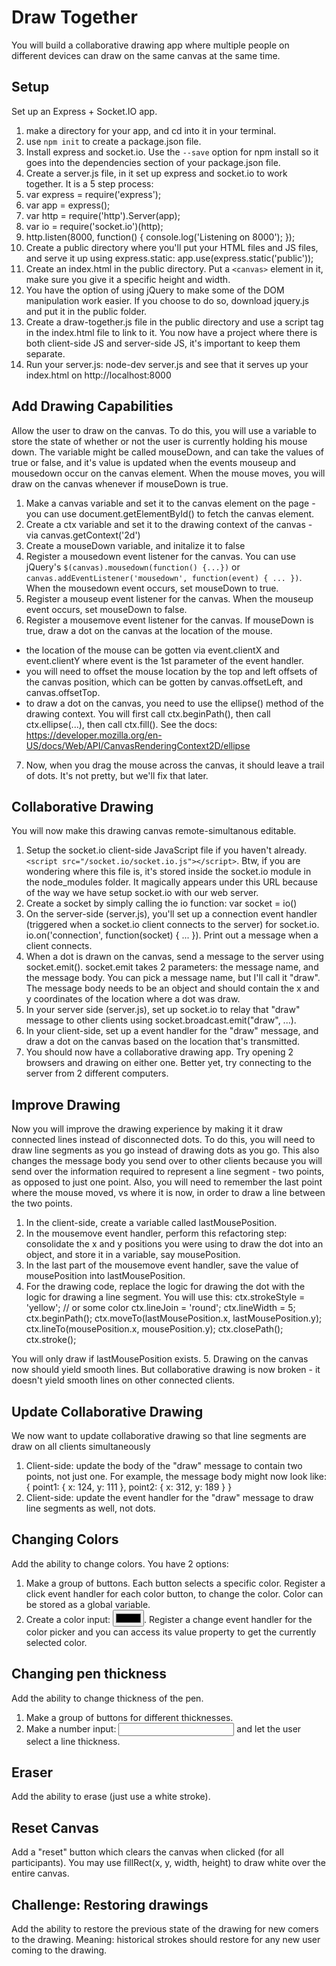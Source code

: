 # Draw Together

You will build a collaborative drawing app where multiple people on different devices can draw on the same canvas at the same time.

## Setup

Set up an Express + Socket.IO app.

1. make a directory for your app, and cd into it in your terminal.
2. use `npm init` to create a package.json file.
3. Install express and socket.io. Use the `--save` option for npm install so it goes into the dependencies section of your package.json file.
4. Create a server.js file, in it set up express and socket.io to work together. It is a 5 step process:
  0. var express = require('express');
  1. var app = express();
  2. var http = require('http').Server(app);
  3. var io = require('socket.io')(http);
  4. http.listen(8000, function() {
       console.log('Listening on 8000');
     });
5. Create a public directory where you'll put your HTML files and JS files, and serve it up using express.static: app.use(express.static('public'));
6. Create an index.html in the public directory. Put a `<canvas>` element in it, make sure you give it a specific height and width.
7. You have the option of using jQuery to make some of the DOM manipulation work easier. If you choose to do so, download jquery.js and put it in the public folder.
8. Create a draw-together.js file in the public directory and use a script tag in the index.html file to link to it. You now have a project where there is both client-side JS and server-side JS, it's important to keep them separate.
9. Run your server.js: node-dev server.js and see that it serves up your index.html on http://localhost:8000

## Add Drawing Capabilities

Allow the user to draw on the canvas. To do this, you will use a variable to store the state of whether or not the user is currently holding his mouse down. The variable might be called mouseDown, and can take the values of true or false, and it's value is updated when the events mouseup and mousedown occur on the canvas element. When the mouse moves, you will draw on the canvas whenever if mouseDown is true.

1. Make a canvas variable and set it to the canvas element on the page - you can use document.getElementById() to fetch the canvas element.
2. Create a ctx variable and set it to the drawing context of the canvas - via canvas.getContext('2d')
3. Create a mouseDown variable, and initalize it to false
4. Register a mousedown event listener for the canvas. You can use jQuery's `$(canvas).mousedown(function() {...})` or `canvas.addEventListener('mousedown', function(event) { ... })`. When the mousedown event occurs, set mouseDown to true.
5. Register a mouseup event listener for the canvas. When the mouseup event occurs, set mouseDown to false.
6. Register a mousemove event listener for the canvas. If mouseDown is true, draw a dot on the canvas at the location of the mouse.
  * the location of the mouse can be gotten via event.clientX and event.clientY where event is the 1st parameter of the event handler.
  * you will need to offset the mouse location by the top and left offsets of the canvas position, which can be gotten by canvas.offsetLeft, and canvas.offsetTop.
  * to draw a dot on the canvas, you need to use the ellipse() method of the drawing context. You will first call ctx.beginPath(), then call ctx.ellipse(...), then call ctx.fill(). See the docs: https://developer.mozilla.org/en-US/docs/Web/API/CanvasRenderingContext2D/ellipse
7. Now, when you drag the mouse across the canvas, it should leave a trail of dots. It's not pretty, but we'll fix that later.

## Collaborative Drawing

You will now make this drawing canvas remote-simultanous editable.

1. Setup the socket.io client-side JavaScript file if you haven't already. `<script src="/socket.io/socket.io.js"></script>`. Btw, if you are wondering where this file is, it's stored inside the socket.io module in the node_modules folder. It magically appears under this URL because of the way we have setup socket.io with our web server.
2. Create a socket by simply calling the io function: var socket = io()
3. On the server-side (server.js), you'll set up a connection event handler (triggered when a socket.io client connects to the server) for socket.io. io.on('connection', function(socket) { ... }). Print out a message when a client connects.
4. When a dot is drawn on the canvas, send a message to the server using socket.emit(). socket.emit takes 2 parameters: the message name, and the message body. You can pick a message name, but I'll call it "draw". The message body needs to be an object and should contain the x and y coordinates of the location where a dot was draw.
5. In your server side (server.js), set up socket.io to relay that "draw" message to other clients using socket.broadcast.emit("draw", ...).
6. In your client-side, set up a event handler for the "draw" message, and draw a dot on the canvas based on the location that's transmitted.
7. You should now have a collaborative drawing app. Try opening 2 browsers and drawing on either one. Better yet, try connecting to the server from 2 different computers.

## Improve Drawing

Now you will improve the drawing experience by making it it draw connected lines instead of disconnected dots. To do this, you will need to draw line segments as you go instead of drawing dots as you go. This also changes the message body you send over to other clients because you will send over the information required to represent a line segment - two points, as opposed to just one point. Also, you will need to remember the last point where the mouse moved, vs where it is now, in order to draw a line between the two points.

1. In the client-side, create a variable called lastMousePosition.
2. In the mousemove event handler, perform this refactoring step: consolidate the x and y positions you were using to draw the dot into an object, and store it in a variable, say mousePosition.
3. In the last part of the mousemove event handler, save the value of mousePosition into lastMousePosition.
4. For the drawing code, replace the logic for drawing the dot with the logic for drawing a line segment. You will use this:
    ctx.strokeStyle = 'yellow'; // or some color
    ctx.lineJoin = 'round';
    ctx.lineWidth = 5;
    ctx.beginPath();
    ctx.moveTo(lastMousePosition.x, lastMousePosition.y);
    ctx.lineTo(mousePosition.x, mousePosition.y);
    ctx.closePath();
    ctx.stroke();

  You will only draw if lastMousePosition exists.
5. Drawing on the canvas now should yield smooth lines. But collaborative drawing is now broken - it doesn't yield smooth lines on other connected clients.

## Update Collaborative Drawing

We now want to update collaborative drawing so that line segments are draw on all clients simultaneously

1. Client-side: update the body of the "draw" message to contain two points, not just one. For example, the message body might now look like: { point1: { x: 124, y: 111 }, point2: { x: 312, y: 189 } }
2. Client-side: update the event handler for the "draw" message to draw line segments as well, not dots.

## Changing Colors

Add the ability to change colors. You have 2 options:

1. Make a group of buttons. Each button selects a specific color. Register a click event handler for each color button, to change the color. Color can be stored as a global variable.
2. Create a color input: <input type="color" id="color-picker">. Register a change event handler for the color picker and you can access its value property to get the currently selected color.

## Changing pen thickness

Add the ability to change thickness of the pen.

1. Make a group of buttons for different thicknesses.
2. Make a number input: <input type="number"> and let the user select a line thickness.

## Eraser

Add the ability to erase (just use a white stroke).

## Reset Canvas

Add a "reset" button which clears the canvas when clicked (for all participants). You may use fillRect(x, y, width, height) to draw white over the entire canvas.

## Challenge: Restoring drawings

Add the ability to restore the previous state of the drawing for new comers to the drawing. Meaning: historical strokes should restore for any new user coming to the drawing.
